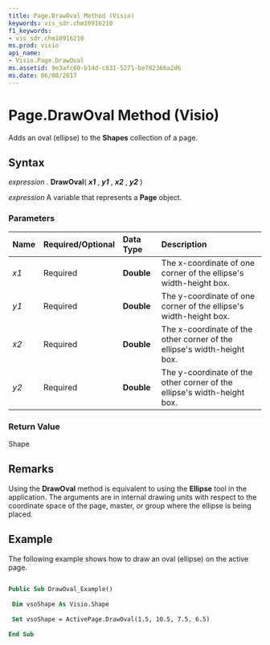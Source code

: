 ```yaml
---
title: Page.DrawOval Method (Visio)
keywords: vis_sdr.chm10916210
f1_keywords:
- vis_sdr.chm10916210
ms.prod: visio
api_name:
- Visio.Page.DrawOval
ms.assetid: 9e3afc60-b14d-c831-5271-be782366a2d6
ms.date: 06/08/2017
---
```



# Page.DrawOval Method (Visio)

Adds an oval (ellipse) to the  **Shapes** collection of a page.


## Syntax

 _expression_ . **DrawOval**( **_x1_** , **_y1_** , **_x2_** , **_y2_** )

 _expression_ A variable that represents a **Page** object.


### Parameters



|**Name**|**Required/Optional**|**Data Type**|**Description**|
|:-----|:-----|:-----|:-----|
| _x1_|Required| **Double**|The x-coordinate of one corner of the ellipse's width-height box.|
| _y1_|Required| **Double**|The y-coordinate of one corner of the ellipse's width-height box.|
| _x2_|Required| **Double**|The x-coordinate of the other corner of the ellipse's width-height box.|
| _y2_|Required| **Double**|The y-coordinate of the other corner of the ellipse's width-height box.|

### Return Value

Shape


## Remarks

Using the  **DrawOval** method is equivalent to using the **Ellipse** tool in the application. The arguments are in internal drawing units with respect to the coordinate space of the page, master, or group where the ellipse is being placed.


## Example

The following example shows how to draw an oval (ellipse) on the active page.


```vb
 
Public Sub DrawOval_Example() 
 
 Dim vsoShape As Visio.Shape 
 
 Set vsoShape = ActivePage.DrawOval(1.5, 10.5, 7.5, 6.5) 
 
End Sub
```


